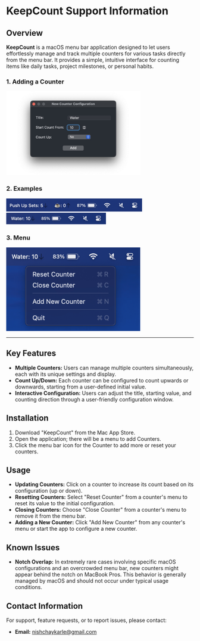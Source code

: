 # KeepCount Support Information

## Overview
**KeepCount** is a macOS menu bar application designed to let users effortlessly manage and track multiple counters for various tasks directly from the menu bar. It provides a simple, intuitive interface for counting items like daily tasks, project milestones, or personal habits.

### 1. Adding a Counter
<img src="Images/KeepCountConfig.jpg" width="360" height="225">

### 2. Examples
<img src="Images/KeepCount-Ex1.png" width="365" height="35">
<img src="Images/KeepCount-Ex2.png" width="268" height="31">

### 3. Menu
<img src="Images/KeepCountMenu.png" width="360" height="225">

---

## Key Features
- **Multiple Counters:** Users can manage multiple counters simultaneously, each with its unique settings and display.
- **Count Up/Down:** Each counter can be configured to count upwards or downwards, starting from a user-defined initial value.
- **Interactive Configuration:** Users can adjust the title, starting value, and counting direction through a user-friendly configuration window.

## Installation
1. Download "KeepCount" from the Mac App Store.
2. Open the application; there will be a menu to add Counters.
3. Click the menu bar icon for the Counter to add more or reset your counters.

## Usage
- **Updating Counters:** Click on a counter to increase its count based on its configuration (up or down).
- **Resetting Counters:** Select "Reset Counter" from a counter's menu to reset its value to the initial configuration.
- **Closing Counters:** Choose "Close Counter" from a counter's menu to remove it from the menu bar.
- **Adding a New Counter:** Click "Add New Counter" from any counter's menu or start the app to configure a new counter.

## Known Issues
- **Notch Overlap:** In extremely rare cases involving specific macOS configurations and an overcrowded menu bar, new counters might appear behind the notch on MacBook Pros. This behavior is generally managed by macOS and should not occur under typical usage conditions.

## Contact Information
For support, feature requests, or to report issues, please contact:

- **Email:** nishchaykarle@gmail.com
